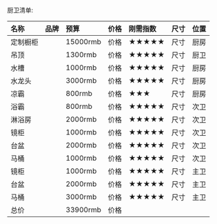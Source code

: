 厨卫清单:

| 名称           | 品牌            | 预算           | 价格           | 刚需指数       | 尺寸           | 位置          |
| :------------  | :------------  | :------------  | :------------  | :------------ | :------------ | :------------ |
| 定制橱柜        |                 |  15000rmb         | 价格            | ★★★★★       | 尺寸          | 厨房          |
| 吊顶           |                 |  1300rmb          | 价格            | ★★★★★       | 尺寸          | 厨卫          |
| 水槽           |                 |   1000rmb         | 价格            | ★★★★★       | 尺寸          | 厨房          |
| 水龙头         |                 |    3000rmb        | 价格            | ★★★★★       | 尺寸          | 厨房          |
| 凉霸           |                 |     800rmb        | 价格            | ★★★          | 尺寸          | 厨房          | 
| 浴霸           |                 |     800rmb        | 价格            | ★★★★★       | 尺寸          | 次卫          |
| 淋浴房         |                 |     2000rmb       | 价格            | ★★★★★       | 尺寸          | 次卫          |
| 镜柜           |                 |     1000rmb       | 价格            | ★★★★★       | 尺寸          | 次卫          |
| 台盆           |                 |      2000rmb      | 价格            | ★★★★★       | 尺寸          | 次卫          |
| 马桶           |                 |     1000rmb       | 价格            | ★★★★★       | 尺寸          | 次卫          |
| 镜柜           |                 |     1000rmb       | 价格            | ★★★★★       | 尺寸          | 主卫          |
| 台盆           |                 |      2000rmb      | 价格            | ★★★★★       | 尺寸          | 主卫          |
| 马桶           |                 |     3000rmb       | 价格            | ★★★★★       | 尺寸          | 主卫          |
| 总价           |                 |     33900rmb      | 价格            |        |           |           |







